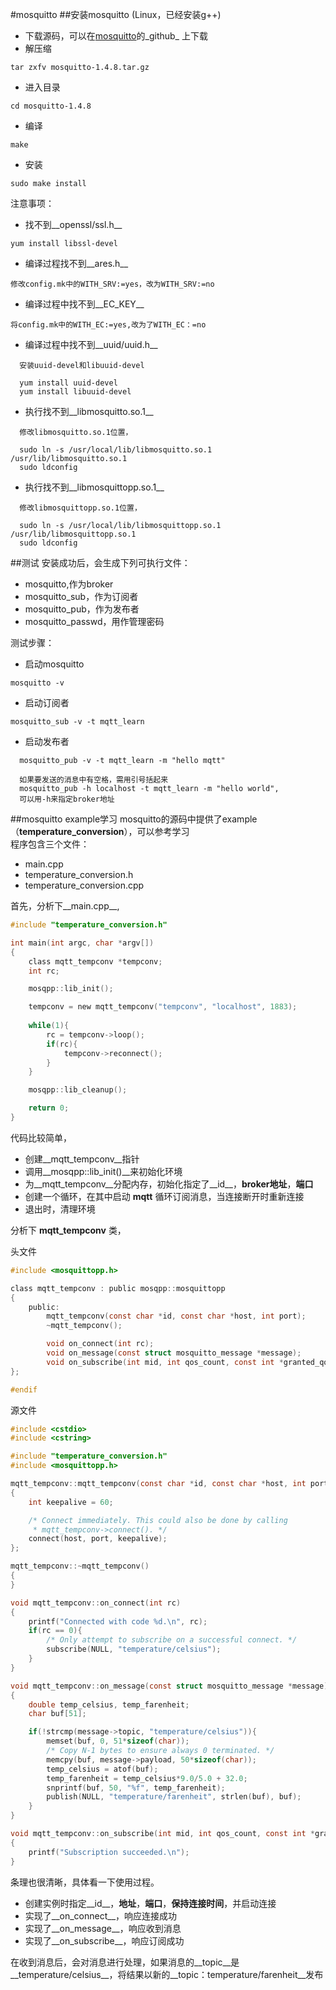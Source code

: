 #mosquitto
##安装mosquitto (Linux，已经安装g++)
* 下载源码，可以在[mosquitto](https://github.com/eclipse/mosquitto)的_github_ 上下载
* 解压缩
```
tar zxfv mosquitto-1.4.8.tar.gz
```
* 进入目录
```
cd mosquitto-1.4.8
```
* 编译
```
make
```
* 安装
```
sudo make install
```

注意事项：
* 找不到__openssl/ssl.h__  
```
yum install libssl-devel
```
* 编译过程找不到__ares.h__  
```
修改config.mk中的WITH_SRV:=yes，改为WITH_SRV:=no
```
* 编译过程中找不到__EC_KEY__  
```
将config.mk中的WITH_EC:=yes,改为了WITH_EC：=no
```
* 编译过程中找不到__uuid/uuid.h__  
```
  安装uuid-devel和libuuid-devel  
  
  yum install uuid-devel  
  yum install libuuid-devel
```  
* 执行找不到__libmosquitto.so.1__  
```
  修改libmosquitto.so.1位置，  

  sudo ln -s /usr/local/lib/libmosquitto.so.1 /usr/lib/libmosquitto.so.1  
  sudo ldconfig
```
* 执行找不到__libmosquittopp.so.1__  
```
  修改libmosquittopp.so.1位置，  

  sudo ln -s /usr/local/lib/libmosquittopp.so.1 /usr/lib/libmosquittopp.so.1  
  sudo ldconfig
```
##测试
安装成功后，会生成下列可执行文件：
* mosquitto,作为broker
* mosquitto_sub，作为订阅者
* mosquitto_pub，作为发布者
* mosquitto_passwd，用作管理密码

测试步骤：
* 启动mosquitto  
```
mosquitto -v
```
* 启动订阅者  
```
mosquitto_sub -v -t mqtt_learn
```
* 启动发布者  
```
  mosquitto_pub -v -t mqtt_learn -m "hello mqtt"  
  
  如果要发送的消息中有空格，需用引号括起来
  mosquitto_pub -h localhost -t mqtt_learn -m "hello world",  
  可以用-h来指定broker地址
```
##mosquitto example学习
mosquitto的源码中提供了example（__temperature_conversion__），可以参考学习  
程序包含三个文件：
* main.cpp
* temperature_conversion.h
* temperature_conversion.cpp  

首先，分析下__main.cpp__,
```c
#include "temperature_conversion.h"

int main(int argc, char *argv[])
{
	class mqtt_tempconv *tempconv;
	int rc;

	mosqpp::lib_init();

	tempconv = new mqtt_tempconv("tempconv", "localhost", 1883);
	
	while(1){
		rc = tempconv->loop();
		if(rc){
			tempconv->reconnect();
		}
	}

	mosqpp::lib_cleanup();

	return 0;
}
```
代码比较简单，  
* 创建__mqtt_tempconv__指针
* 调用__mosqpp::lib_init()__来初始化环境
* 为__mqtt_tempconv__分配内存，初始化指定了__id__，__broker地址__，__端口__
* 创建一个循环，在其中启动 __mqtt__ 循环订阅消息，当连接断开时重新连接
* 退出时，清理环境


分析下 __mqtt_tempconv__ 类，  

头文件

```c
#include <mosquittopp.h>

class mqtt_tempconv : public mosqpp::mosquittopp
{
	public:
		mqtt_tempconv(const char *id, const char *host, int port);
		~mqtt_tempconv();

		void on_connect(int rc);
		void on_message(const struct mosquitto_message *message);
		void on_subscribe(int mid, int qos_count, const int *granted_qos);
};

#endif
```
源文件
```c
#include <cstdio>
#include <cstring>

#include "temperature_conversion.h"
#include <mosquittopp.h>

mqtt_tempconv::mqtt_tempconv(const char *id, const char *host, int port) : mosquittopp(id)
{
	int keepalive = 60;

	/* Connect immediately. This could also be done by calling
	 * mqtt_tempconv->connect(). */
	connect(host, port, keepalive);
};

mqtt_tempconv::~mqtt_tempconv()
{
}

void mqtt_tempconv::on_connect(int rc)
{
	printf("Connected with code %d.\n", rc);
	if(rc == 0){
		/* Only attempt to subscribe on a successful connect. */
		subscribe(NULL, "temperature/celsius");
	}
}

void mqtt_tempconv::on_message(const struct mosquitto_message *message)
{
	double temp_celsius, temp_farenheit;
	char buf[51];

	if(!strcmp(message->topic, "temperature/celsius")){
		memset(buf, 0, 51*sizeof(char));
		/* Copy N-1 bytes to ensure always 0 terminated. */
		memcpy(buf, message->payload, 50*sizeof(char));
		temp_celsius = atof(buf);
		temp_farenheit = temp_celsius*9.0/5.0 + 32.0;
		snprintf(buf, 50, "%f", temp_farenheit);
		publish(NULL, "temperature/farenheit", strlen(buf), buf);
	}
}

void mqtt_tempconv::on_subscribe(int mid, int qos_count, const int *granted_qos)
{
	printf("Subscription succeeded.\n");
}


```

条理也很清晰，具体看一下使用过程。
* 创建实例时指定__id__，__地址__，__端口__，__保持连接时间__，并启动连接
* 实现了__on_connect__，响应连接成功  
* 实现了__on_message__，响应收到消息  
* 实现了__on_subscribe__，响应订阅成功  


在收到消息后，会对消息进行处理，如果消息的__topic__是__temperature/celsius__，将结果以新的__topic：temperature/farenheit__发布  
